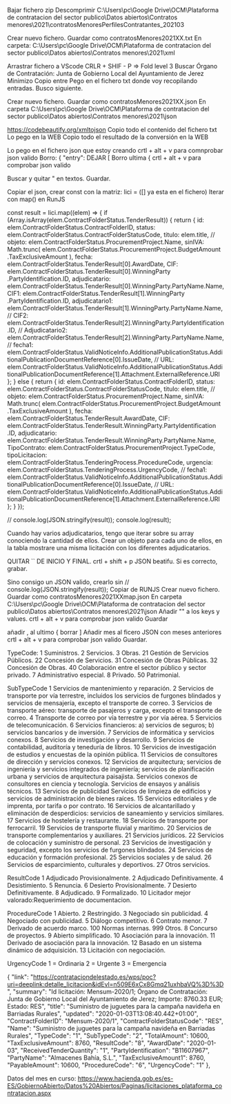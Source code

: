 Bajar fichero zip
Descomprimir
C:\Users\pc\Google Drive\OCM\Plataforma de contratacion del sector publico\Datos abiertos\Contratos menores\2021\contratosMenoresPerfilesContratantes_202103

Crear nuevo fichero.
Guardar como contratosMenores2021XX.txt
En carpeta:
C:\Users\pc\Google Drive\OCM\Plataforma de contratacion del sector publico\Datos abiertos\Contratos menores\2021\xml

Arrastrar fichero a VScode
CRLR + SHIF - P => Fold level 3
Buscar
Órgano de Contratación: Junta de Gobierno Local del Ayuntamiento de Jerez
Minimizo <entry></entry>
Copio entre <entry></entry>
Pego en el fichero txt donde voy recopilando entradas.
Busco siguiente.

Crear nuevo fichero.
Guardar como contratosMenores2021XX.json
En carpeta
C:\Users\pc\Google Drive\OCM\Plataforma de contratacion del sector publico\Datos abiertos\Contratos menores\2021\json

https://codebeautify.org/xmltojson
Copio todo el contenido del fichero txt
Lo pego en la WEB
Copio todo el resultado de la conversión en la WEB

Lo pego en el fichero json que estoy creando
crtl + alt + v para comnprobar json valido
Borro:
{
"entry": DEJAR [
Borro ultima {
crtl + alt + v para comprobar json valido

Buscar y quitar \" en textos.
Guardar.

Copiar el json, crear const con la matriz:
lici = ([] ya esta en el fichero)
Iterar con map() en RunJS

const result = lici.map((elem) => {
if (Array.isArray(elem.ContractFolderStatus.TenderResult)) {
return {
id: elem.ContractFolderStatus.ContractFolderID,
status: elem.ContractFolderStatus.ContractFolderStatusCode,
titulo: elem.title,
// objeto: elem.ContractFolderStatus.ProcurementProject.Name,
sinIVA: Math.trunc(
elem.ContractFolderStatus.ProcurementProject.BudgetAmount
.TaxExclusiveAmount
),
fecha: elem.ContractFolderStatus.TenderResult[0].AwardDate,
CIF:
elem.ContractFolderStatus.TenderResult[0].WinningParty
.PartyIdentification.ID,
adjudicatario:
elem.ContractFolderStatus.TenderResult[0].WinningParty.PartyName.Name,
CIF1:
elem.ContractFolderStatus.TenderResult[1].WinningParty
.PartyIdentification.ID,
adjudicatario1:
elem.ContractFolderStatus.TenderResult[1].WinningParty.PartyName.Name,
// CIF2: elem.ContractFolderStatus.TenderResult[2].WinningParty.PartyIdentification.ID,
// Adjudicatario2: elem.ContractFolderStatus.TenderResult[2].WinningParty.PartyName.Name,
// fecha1: elem.ContractFolderStatus.ValidNoticeInfo.AdditionalPublicationStatus.AdditionalPublicationDocumentReference[0].IssueDate,
// URL: elem.ContractFolderStatus.ValidNoticeInfo.AdditionalPublicationStatus.AdditionalPublicationDocumentReference[1].Attachment.ExternalReference.URI
};
} else {
return {
id: elem.ContractFolderStatus.ContractFolderID,
status: elem.ContractFolderStatus.ContractFolderStatusCode,
titulo: elem.title,
// objeto: elem.ContractFolderStatus.ProcurementProject.Name,
sinIVA: Math.trunc(
elem.ContractFolderStatus.ProcurementProject.BudgetAmount
.TaxExclusiveAmount
),
fecha: elem.ContractFolderStatus.TenderResult.AwardDate,
CIF:
elem.ContractFolderStatus.TenderResult.WinningParty.PartyIdentification
.ID,
adjudicatario:
elem.ContractFolderStatus.TenderResult.WinningParty.PartyName.Name,
TipoContrato: elem.ContractFolderStatus.ProcurementProject.TypeCode,
tipoLicitacion: elem.ContractFolderStatus.TenderingProcess.ProcedureCode,
urgencia: elem.ContractFolderStatus.TenderingProcess.UrgencyCode,
// fecha1: elem.ContractFolderStatus.ValidNoticeInfo.AdditionalPublicationStatus.AdditionalPublicationDocumentReference[0].IssueDate,
// URL: elem.ContractFolderStatus.ValidNoticeInfo.AdditionalPublicationStatus.AdditionalPublicationDocumentReference[1].Attachment.ExternalReference.URI
};
}
});

// console.log(JSON.stringify(result));
console.log(result);

Cuando hay varios adjudicatarios, tengo que iterar sobre su array conociendo la cantidad de ellos.
Crear un objeto para cada uno de ellos, en la tabla mostrare una misma licitación con los diferentes adjudicatarios.

QUITAR `` DE INICIO Y FINAL.
crtl + shift + p
JSON beatifu.
Si es correcto, grabar.

Sino consigo un JSON valido, crearlo sin // console.log(JSON.stringify(result));
Copiar de RUNJS
Crear nuevo fichero.
Guardar como contratosMenores2021XXmap.json
En carpeta
C:\Users\pc\Google Drive\OCM\Plataforma de contratacion del sector publico\Datos abiertos\Contratos menores\2021\json
Añadir "" a los keys y values.
crtl + alt + v para comprobar json valido
Guardar

añadir , al ultimo {
borrar ]
Añadir mes al ficero JSON con meses anteriores
crtl + alt + v para comprobar json valido
Guardar.

TypeCode:
1 Suministros.
2 Servicios.
3 Obras.
21 Gestión de Servicios Públicos.
22 Concesión de Servicios.
31 Concesión de Obras Públicas.
32 Concesión de Obras.
40 Colaboración entre el sector público y sector privado.
7 Administrativo especial.
8 Privado.
50 Patrimonial.

SubTypeCode
1 Servicios de mantenimiento y reparación.
2 Servicios de transporte por vía terrestre, incluidos los servicios de furgones blindados y servicios de mensajería, excepto el transporte de correo.
3 Servicios de transporte aéreo: transporte de pasajeros y carga, excepto el transporte de correo.
4 Transporte de correo por vía terrestre y por vía aérea.
5 Servicios de telecomunicación.
6 Servicios financieros: a) servicios de seguros; b) servicios bancarios y de inversión.
7 Servicios de informática y servicios conexos.
8 Servicios de investigación y desarrollo.
9 Servicios de contabilidad, auditoría y teneduría de libros.
10 Servicios de investigación de estudios y encuestas de la opinión pública.
11 Servicios de consultores de dirección y servicios conexos.
12 Servicios de arquitectura; servicios de ingeniería y servicios integrados de ingeniería; servicios de planificación urbana y servicios de arquitectura paisajista. Servicios conexos de consultores en ciencia y tecnología. Servicios de ensayos y análisis técnicos.
13 Servicios de publicidad Servicios de limpieza de edificios y servicios de administración de bienes raíces.
15 Servicios editoriales y de imprenta, por tarifa o por contrato.
16 Servicios de alcantarillado y eliminación de desperdicios: servicios de saneamiento y servicios similares.
17 Servicios de hostelería y restaurante.
18 Servicios de transporte por ferrocarril.
19 Servicios de transporte fluvial y marítimo.
20 Servicios de transporte complementarios y auxiliares.
21 Servicios jurídicos.
22 Servicios de colocación y suministro de personal.
23 Servicios de investigación y seguridad, excepto los servicios de furgones blindados.
24 Servicios de educación y formación profesional.
25 Servicios sociales y de salud.
26 Servicios de esparcimiento, culturales y deportivos.
27 Otros servicios.

ResultCode
1 Adjudicado Provisionalmente.
2 Adjudicado Definitivamente.
4 Desistimiento.
5 Renuncia.
6 Desierto Provisionalmente.
7 Desierto Definitivamente.
8 Adjudicado.
9 Formalizado.
10 Licitador mejor valorado:Requerimiento de documentacion.

ProcedureCode
1 Abierto.
2 Restringido.
3 Negociado sin publicidad.
4 Negociado con publicidad.
5 Diálogo competitivo.
6 Contrato menor.
7 Derivado de acuerdo marco.
100 Normas internas.
999 Otros.
8 Concurso de proyectos.
9 Abierto simplificado.
10 Asociación para la innovación.
11 Derivado de asociación para la innovación.
12 Basado en un sistema dinámico de adquisición.
13 Licitación con negociación.

UrgencyCode
1 = Ordinaria
2 = Urgente
3 = Emergencia

{
"link": "https://contrataciondelestado.es/wps/poc?uri=deeplink:detalle_licitacion&idEvl=n509E6xCx8Gmq21uxhbaVQ%3D%3D",
"summary": "Id licitación: Mensum-2020/1; Órgano de Contratación: Junta de Gobierno Local del Ayuntamiento de Jerez; Importe: 8760.33 EUR; Estado: RES",
"title": "Suministro de juguetes para la campaña navideña en Barriadas Rurales",
"updated": "2020-01-03T13:08:40.442+01:00",
"ContractFolderID": "Mensum-2020/1",
"ContractFolderStatusCode": "RES",
"Name": "Suministro de juguetes para la campaña navideña en Barriadas Rurales",
"TypeCode": "1",
"SubTypeCode": "2",
"TotalAmount": 10600,
"TaxExclusiveAmount": 8760,
"ResultCode": "8",
"AwardDate": "2020-01-03",
"ReceivedTenderQuantity": "1",
"PartyIdentification": "B11607967",
"PartyName": "Almacenes Bahía, S.L.",
"TaxExclusiveAmount1": 8760,
"PayableAmount": 10600,
"ProcedureCode": "6",
"UrgencyCode": "1"
},

Datos del mes en curso:
https://www.hacienda.gob.es/es-ES/GobiernoAbierto/Datos%20Abiertos/Paginas/licitaciones_plataforma_contratacion.aspx
